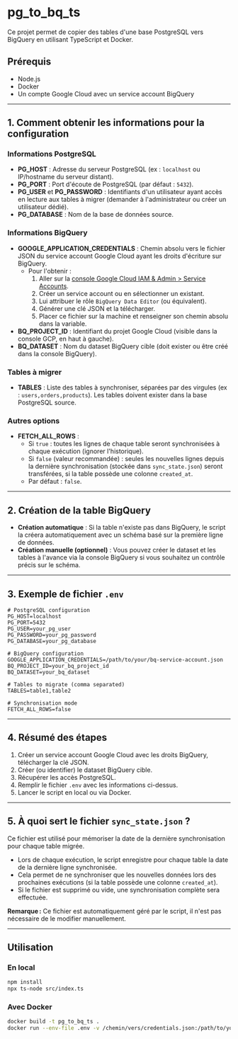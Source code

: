 # pg_to_bq_ts

Ce projet permet de copier des tables d'une base PostgreSQL vers BigQuery en utilisant TypeScript et Docker.

## Prérequis
- Node.js
- Docker
- Un compte Google Cloud avec un service account BigQuery

---

## 1. Comment obtenir les informations pour la configuration

### Informations PostgreSQL
- **PG_HOST** : Adresse du serveur PostgreSQL (ex : `localhost` ou IP/hostname du serveur distant).
- **PG_PORT** : Port d'écoute de PostgreSQL (par défaut : `5432`).
- **PG_USER** et **PG_PASSWORD** : Identifiants d'un utilisateur ayant accès en lecture aux tables à migrer (demander à l'administrateur ou créer un utilisateur dédié).
- **PG_DATABASE** : Nom de la base de données source.

### Informations BigQuery
- **GOOGLE_APPLICATION_CREDENTIALS** : Chemin absolu vers le fichier JSON du service account Google Cloud ayant les droits d'écriture sur BigQuery.
  - Pour l'obtenir :
    1. Aller sur la [console Google Cloud IAM & Admin > Service Accounts](https://console.cloud.google.com/iam-admin/serviceaccounts).
    2. Créer un service account ou en sélectionner un existant.
    3. Lui attribuer le rôle `BigQuery Data Editor` (ou équivalent).
    4. Générer une clé JSON et la télécharger.
    5. Placer ce fichier sur la machine et renseigner son chemin absolu dans la variable.
- **BQ_PROJECT_ID** : Identifiant du projet Google Cloud (visible dans la console GCP, en haut à gauche).
- **BQ_DATASET** : Nom du dataset BigQuery cible (doit exister ou être créé dans la console BigQuery).

### Tables à migrer
- **TABLES** : Liste des tables à synchroniser, séparées par des virgules (ex : `users,orders,products`). Les tables doivent exister dans la base PostgreSQL source.

### Autres options
- **FETCH_ALL_ROWS** :
  - Si `true` : toutes les lignes de chaque table seront synchronisées à chaque exécution (ignorer l'historique).
  - Si `false` (valeur recommandée) : seules les nouvelles lignes depuis la dernière synchronisation (stockée dans `sync_state.json`) seront transférées, si la table possède une colonne `created_at`.
  - Par défaut : `false`.

---

## 2. Création de la table BigQuery
- **Création automatique** : Si la table n'existe pas dans BigQuery, le script la créera automatiquement avec un schéma basé sur la première ligne de données.
- **Création manuelle (optionnel)** : Vous pouvez créer le dataset et les tables à l'avance via la console BigQuery si vous souhaitez un contrôle précis sur le schéma.

---

## 3. Exemple de fichier `.env`

```env
# PostgreSQL configuration
PG_HOST=localhost
PG_PORT=5432
PG_USER=your_pg_user
PG_PASSWORD=your_pg_password
PG_DATABASE=your_pg_database

# BigQuery configuration
GOOGLE_APPLICATION_CREDENTIALS=/path/to/your/bq-service-account.json
BQ_PROJECT_ID=your_bq_project_id
BQ_DATASET=your_bq_dataset

# Tables to migrate (comma separated)
TABLES=table1,table2

# Synchronisation mode
FETCH_ALL_ROWS=false
```

---

## 4. Résumé des étapes
1. Créer un service account Google Cloud avec les droits BigQuery, télécharger la clé JSON.
2. Créer (ou identifier) le dataset BigQuery cible.
3. Récupérer les accès PostgreSQL.
4. Remplir le fichier `.env` avec les informations ci-dessus.
5. Lancer le script en local ou via Docker.

---

## 5. À quoi sert le fichier `sync_state.json` ?

Ce fichier est utilisé pour mémoriser la date de la dernière synchronisation pour chaque table migrée.

- Lors de chaque exécution, le script enregistre pour chaque table la date de la dernière ligne synchronisée.
- Cela permet de ne synchroniser que les nouvelles données lors des prochaines exécutions (si la table possède une colonne `created_at`).
- Si le fichier est supprimé ou vide, une synchronisation complète sera effectuée.

**Remarque :** Ce fichier est automatiquement géré par le script, il n'est pas nécessaire de le modifier manuellement.

---

## Utilisation

### En local
```bash
npm install
npx ts-node src/index.ts
```

### Avec Docker
```bash
docker build -t pg_to_bq_ts .
docker run --env-file .env -v /chemin/vers/credentials.json:/path/to/your/bq-service-account.json pg_to_bq_ts
```